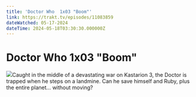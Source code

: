 ```yaml
---
title: 'Doctor Who  1x03 "Boom"' 
link: https://trakt.tv/episodes/11083859
dateWatched: 05-17-2024
dateTime: 2024-05-18T03:30:30.000000Z
---
```

# Doctor Who  1x03 "Boom"

![](https://walter.trakt.tv/images/episodes/011/083/859/screenshots/thumb/6317fc434a.jpg)Caught in the middle of a devastating war on Kastarion 3, the Doctor is trapped when he steps on a landmine. Can he save himself and Ruby, plus the entire planet... without moving?